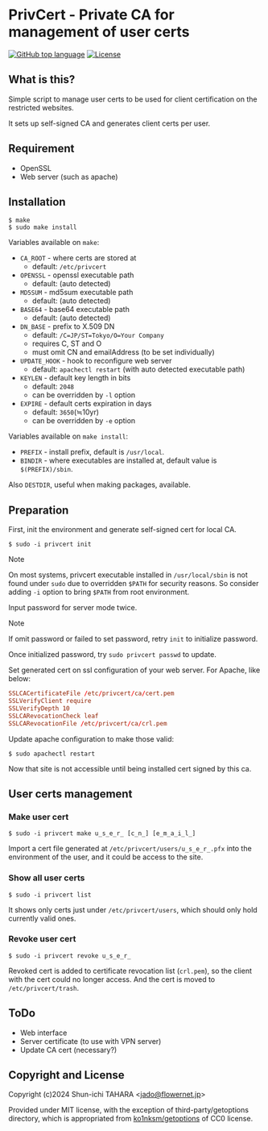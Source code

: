 PrivCert - Private CA for management of user certs
==================================================

[![GitHub top language](https://img.shields.io/github/languages/top/jado4810/privcert.svg)](https://github.com/jado4810/privcert/search?l=Shell)
[![License](https://img.shields.io/github/license/jado4810/privcert.svg)](https://github.com/jado4810/privcert/blob/main/LICENSE.txt)

What is this?
-------------

Simple script to manage user certs to be used for client certification on the restricted websites.

It sets up self-signed CA and generates client certs per user.

Requirement
-----------

* OpenSSL
* Web server (such as apache)

Installation
------------

```console
$ make
$ sudo make install
```

Variables available on `make`:

* `CA_ROOT` - where certs are stored at
    * default: `/etc/privcert`
* `OPENSSL` - openssl executable path
    * default: (auto detected)
* `MD5SUM` - md5sum executable path
    * default: (auto detected)
* `BASE64` - base64 executable path
    * default: (auto detected)
* `DN_BASE` - prefix to X.509 DN
    * default: `/C=JP/ST=Tokyo/O=Your Company`
    * requires C, ST and O
    * must omit CN and emailAddress (to be set individually)
* `UPDATE_HOOK` - hook to reconfigure web server
    * default: `apachectl restart` (with auto detected executable path)
* `KEYLEN` - default key length in bits
    * default: `2048`
    * can be overridden by `-l` option
* `EXPIRE` - default certs expiration in days
    * default: `3650`(≒10yr)
    * can be overridden by `-e` option

Variables available on `make install`:

* `PREFIX` - install prefix, default is `/usr/local`.
* `BINDIR` - where executables are installed at, default value is `$(PREFIX)/sbin`.

Also `DESTDIR`, useful when making packages, available.

Preparation
-----------

First, init the environment and generate self-signed cert for local CA.

```console
$ sudo -i privcert init
```

> [!NOTE]
> On most systems, privcert executable installed in `/usr/local/sbin` is not
> found under `sudo` due to overridden `$PATH` for security reasons.
> So consider adding `-i` option to bring `$PATH` from root environment.

Input password for server mode twice.

> [!NOTE]
> If omit password or failed to set password, retry `init` to initialize
> password.
>
> Once initialized password, try `sudo privcert passwd` to update.

Set generated cert on ssl configuration of your web server.
For Apache, like below:

```apache:ssl.conf
SSLCACertificateFile /etc/privcert/ca/cert.pem
SSLVerifyClient require
SSLVerifyDepth 10
SSLCARevocationCheck leaf
SSLCARevocationFile /etc/privcert/ca/crl.pem
```

Update apache configuration to make those valid:

```console
$ sudo apachectl restart
```

Now that site is not accessible until being installed cert signed by this ca.

User certs management
---------------------

### Make user cert

```console
$ sudo -i privcert make u̲s̲e̲r̲ [c̲n̲] [e̲m̲a̲i̲l̲]
```

Import a cert file generated at `/etc/privcert/users/u̲s̲e̲r̲.pfx` into the environment of the user, and it could be access to the site.

### Show all user certs

```console
$ sudo -i privcert list
```

It shows only certs just under `/etc/privcert/users`, which should only hold currently valid ones.

### Revoke user cert

```console
$ sudo -i privcert revoke u̲s̲e̲r̲
```

Revoked cert is added to certificate revocation list (`crl.pem`), so the client with the cert could no longer access.
And the cert is moved to `/etc/privcert/trash`.

ToDo
----

* Web interface
* Server certificate (to use with VPN server)
* Update CA cert (necessary?)

Copyright and License
---------------------

Copyright (c)2024 Shun-ichi TAHARA &lt;jado@flowernet.jp&gt;

Provided under MIT license, with the exception of third-party/getoptions directory, which is appropriated from [ko1nksm/getoptions](https://github.com/ko1nksm/getoptions) of CC0 license.
